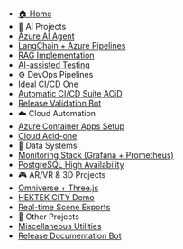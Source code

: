 * [🏠 Home](/#/)
* 🤖 AI Projects
* [Azure AI Agent](projects/ai-agent-azure.md)
* [LangChain + Azure Pipelines](projects/langchain-azure.md)
* [RAG Implementation](projects/rag-system.md)
* [AI-assisted Testing](projects/self-healing-tests.md)
* ⚙️ DevOps Pipelines
* [Ideal CI/CD One](projects/devops-pipeline.md)
* [Automatic CI/CD Suite ACiD](projects/ai-agent-azure.md)
* [Release Validation Bot](projects/release-bot.md)
* ☁️ Cloud Automation
* [Azure Container Apps Setup](projects/azure-container.md)
* [Cloud Acid-one](projects/cloud-automation.md)
* 💾 Data Systems
* [Monitoring Stack (Grafana + Prometheus)](projects/monitoring-stack.md)
* [PostgreSQL High Availability](projects/postgresql.md)
* 🎮 AR/VR & 3D Projects
* [Omniverse + Three.js](projects/omniverse-threejs.md)
* [HEKTEK CITY Demo](projects/r3d-projects.md)
* [Real-time Scene Exports](projects/scene-exports.md)
* 🧩 Other Projects
* [Miscellaneous Utilities](projects/dev-prototypes.md)
* [Release Documentation Bot](projects/docbot.md)